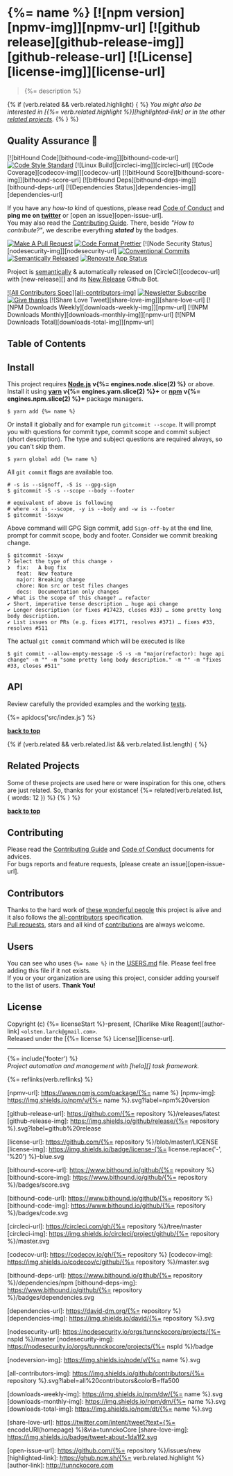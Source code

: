 # {%= name %} [![npm version][npmv-img]][npmv-url] [![github release][github-release-img]][github-release-url] [![License][license-img]][license-url]

> {%= description %}

<div id="thetop"></div>

{% if (verb.related && verb.related.highlight) { %}
_You might also be interested in [{%= verb.related.highlight %}][highlighted-link] or in the other [related projects](#related-projects)._
{% } %}

## Quality Assurance :100:

[![bitHound Code][bithound-code-img]][bithound-code-url]
[![Code Style Standard][standard-img]][standard-url]
[![Linux Build][circleci-img]][circleci-url]
[![Code Coverage][codecov-img]][codecov-url]
[![bitHound Score][bithound-score-img]][bithound-score-url]
[![bitHound Deps][bithound-deps-img]][bithound-deps-url]
[![Dependencies Status][dependencies-img]][dependencies-url]

If you have any _how-to_ kind of questions, please read [Code of Conduct](./CODE_OF_CONDUCT.md) and **ping me on [twitter](https://twitter.com/tunnckoCore)** or [open an issue][open-issue-url].  
You may also read the [Contributing Guide](./CONTRIBUTING.md). There, beside _"How to contribute?"_, we describe everything **_stated_** by the badges.

[![Make A Pull Request][prs-welcome-img]][prs-welcome-url]
[![Code Format Prettier][prettier-img]][prettier-url]
[![Node Security Status][nodesecurity-img]][nodesecurity-url]
[![Conventional Commits][ccommits-img]][ccommits-url]
[![Semantically Released][new-release-img]][new-release-url]
[![Renovate App Status][renovate-img]][renovate-url]

Project is [semantically](https://semver.org) & automatically released on [CircleCI][codecov-url] with [new-release][] and its [New Release](https://github.com/apps/new-release) Github Bot.

[![All Contributors Spec][all-contributors-img]](#contributors)
[![Newsletter Subscribe][tinyletter-img]][tinyletter-url]
[![Give thanks][give-donate-img]][give-donate-url]
[![Share Love Tweet][share-love-img]][share-love-url]
[![NPM Downloads Weekly][downloads-weekly-img]][npmv-url]
[![NPM Downloads Monthly][downloads-monthly-img]][npmv-url]
[![NPM Downloads Total][downloads-total-img]][npmv-url]

## Table of Contents

<!-- toc -->

## Install

This project requires [**Node.js**][nodeversion-url] **v{%= engines.node.slice(2) %}** or above. Install it using [**yarn**](https://yarnpkg.com) **v{%= engines.yarn.slice(2) %}+** or [**npm**](https://www.npmjs.com) **v{%= engines.npm.slice(2) %}+** package managers.

```
$ yarn add {%= name %}
```

Or install it globally and for example run `gitcommit --scope`. It will prompt you with questions
for commit type, commit scope and commit subject (short description). The type and subject questions are required always, so you can't skip them.

```
$ yarn global add {%= name %}
```

All `git commit` flags are available too.

```
# -s is --signoff, -S is --gpg-sign
$ gitcommit -S -s --scope --body --footer

# equivalent of above is following
# where -x is --scope, -y is --body and -w is --footer
$ gitcommit -Ssxyw
```

Above command will GPG Sign commit, add `Sign-off-by` at the end line, prompt
for commit scope, body and footer. Consider we commit breaking change.

```
$ gitcommit -Ssxyw
? Select the type of this change ›
❯  fix:   A bug fix
   feat:  New feature
   major: Breaking change
   chore: Non src or test files changes
   docs:  Documentation only changes
✔ What is the scope of this change? … refactor
✔ Short, imperative tense description … huge api change
✔ Longer description (or fixes #17423, closes #33) … some pretty long body description.
✔ List issues or PRs (e.g. fixes #1771, resolves #371) … fixes #33, resolves #511
```

The actual `git commit` command which will be executed is like

```
$ git commit --allow-empty-message -S -s -m "major(refactor): huge api change" -m "" -m "some pretty long body description." -m "" -m "fixes #33, closes #511"
```

<!-- 
A browser usage is also possible, thanks to the [unpkg.com](https://unpkg.com) CDN and [Rollup](https://ghub.now.sh/rollup) bundler.  
See available bundles at [`https://unpkg.com/{%= name %}/dist/browser/`](https://unpkg.com/{%= name %}/dist/browser/).

> _**Note:** May not work in the browser if some of the [Node.js builtin modules](https://github.com/juliangruber/builtins/blob/master/builtins.json) are used here._
 -->

## API

Review carefully the provided examples and the working [tests](./test).

{%= apidocs('src/index.js') %}

**[back to top](#thetop)**

{% if (verb.related && verb.related.list && verb.related.list.length) { %}

## Related Projects

Some of these projects are used here or were inspiration for this one, others are just related. So, thanks for your existance!
{%= related(verb.related.list, { words: 12 }) %}
{% } %}

**[back to top](#thetop)**

## Contributing

Please read the [Contributing Guide](./CONTRIBUTING.md) and [Code of Conduct](./CODE_OF_CONDUCT.md) documents for advices.  
For bugs reports and feature requests, [please create an issue][open-issue-url].

## Contributors

Thanks to the hard work of [these wonderful people](./CONTRIBUTORS.md) this project is alive and it also follows the [all-contributors](https://github.com/kentcdodds/all-contributors) specification.  
[Pull requests](https://github.com/tunnckoCore/contributing#opening-a-pull-request), stars and all kind of [contributions](https://opensource.guide/how-to-contribute/#what-it-means-to-contribute) are always welcome.

## Users

You can see who uses `{%= name %}` in the [USERS.md](./USERS.md) file. Please feel free adding this file if it not exists.  
If you or your organization are using this project, consider adding yourself to the list of users. **Thank You!**

## License

Copyright (c) {%= licenseStart %}-present, [Charlike Mike Reagent][author-link] `<olsten.larck@gmail.com>`.  
Released under the [{%= license %} License][license-url].

---

{%= include('footer') %}  
_Project automation and management with [hela][] task framework._

{%= reflinks(verb.reflinks) %}

<!-- Heading badges -->

[npmv-url]: https://www.npmjs.com/package/{%= name %}
[npmv-img]: https://img.shields.io/npm/v/{%= name %}.svg?label=npm%20version

[github-release-url]: https://github.com/{%= repository %}/releases/latest
[github-release-img]: https://img.shields.io/github/release/{%= repository %}.svg?label=github%20release

[license-url]: https://github.com/{%= repository %}/blob/master/LICENSE
[license-img]: https://img.shields.io/badge/license-{%= license.replace('-', '%20') %}-blue.svg

<!-- [license-img]: https://img.shields.io/badge/license-tunnckoCore_1%2E0-blue.svg -->

<!-- Front line badges -->

[bithound-score-url]: https://www.bithound.io/github/{%= repository %}
[bithound-score-img]: https://www.bithound.io/github/{%= repository %}/badges/score.svg

[bithound-code-url]: https://www.bithound.io/github/{%= repository %}
[bithound-code-img]: https://www.bithound.io/github/{%= repository %}/badges/code.svg

[standard-url]: https://github.com/airbnb/javascript
[standard-img]: https://img.shields.io/badge/code_style-airbnb-brightgreen.svg

[circleci-url]: https://circleci.com/gh/{%= repository %}/tree/master
[circleci-img]: https://img.shields.io/circleci/project/github/{%= repository %}/master.svg

[codecov-url]: https://codecov.io/gh/{%= repository %}
[codecov-img]: https://img.shields.io/codecov/c/github/{%= repository %}/master.svg

[bithound-deps-url]: https://www.bithound.io/github/{%= repository %}/dependencies/npm
[bithound-deps-img]: https://www.bithound.io/github/{%= repository %}/badges/dependencies.svg

[dependencies-url]: https://david-dm.org/{%= repository %}
[dependencies-img]: https://img.shields.io/david/{%= repository %}.svg

<!-- Second front of badges -->

[prs-welcome-img]: https://img.shields.io/badge/PRs-welcome-brightgreen.svg
[prs-welcome-url]: http://makeapullrequest.com
[prettier-url]: https://github.com/prettier/prettier
[prettier-img]: https://img.shields.io/badge/styled_with-prettier-f952a5.svg

[nodesecurity-url]: https://nodesecurity.io/orgs/tunnckocore/projects/{%= nspId %}/master
[nodesecurity-img]: https://nodesecurity.io/orgs/tunnckocore/projects/{%= nspId %}/badge

<!-- the original color of nsp: 
[nodesec-img]: https://img.shields.io/badge/nsp-no_known_vulns-35a9e0.svg -->

[ccommits-url]: https://conventionalcommits.org/
[ccommits-img]: https://img.shields.io/badge/conventional_commits-1.0.0-yellow.svg
[new-release-url]: https://github.com/tunnckoCore/new-release
[new-release-img]: https://img.shields.io/badge/semantically-released-05C5FF.svg
[nodeversion-url]: https://nodejs.org/en/download

[nodeversion-img]: https://img.shields.io/node/v/{%= name %}.svg

[renovate-url]: https://renovateapp.com
[renovate-img]: https://img.shields.io/badge/renovate-enabled-brightgreen.svg

<!-- Third badges line (After CodeSponsor.io ad) -->

[all-contributors-img]: https://img.shields.io/github/contributors/{%= repository %}.svg?label=all%20contributors&colorB=ffa500

[tinyletter-url]: https://tinyletter.com/tunnckoCore
[tinyletter-img]: https://img.shields.io/badge/join-newsletter-9caaf8.svg

<!-- 
[paypal-donate-url]: https://paypal.me/tunnckoCore/10
[paypal-donate-img]: https://img.shields.io/badge/$-support-f47721.svg
 -->

[give-donate-url]: https://paypal.me/tunnckoCore/10
[give-donate-img]: https://img.shields.io/badge/give-donation-f47721.svg

[downloads-weekly-img]: https://img.shields.io/npm/dw/{%= name %}.svg
[downloads-monthly-img]: https://img.shields.io/npm/dm/{%= name %}.svg
[downloads-total-img]: https://img.shields.io/npm/dt/{%= name %}.svg

<!-- Miscellaneous -->

[share-love-url]: https://twitter.com/intent/tweet?text={%= encodeURI(homepage) %}&via=tunnckoCore
[share-love-img]: https://img.shields.io/badge/tweet-about-1da1f2.svg

[open-issue-url]: https://github.com/{%= repository %}/issues/new
[highlighted-link]: https://ghub.now.sh/{%= verb.related.highlight %}
[author-link]: http://tunnckocore.com
